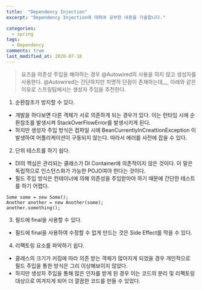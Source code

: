 ```yaml
---
title:  "Dependency Injection"
excerpt: "Dependency Injection에 대하여 공부한 내용을 기술합니다."

categories:
  - spring
tags:
  - Dependency
comments: true
last_modified_at: 2020-07-18
---
```


> 요즈음 의존성 주입을 해야하는 경우 @Autowired의 사용을 하지 않고 생성자를 사용한다.
> @Autowired는 간단하지만 치명적 단점이 존재하는데,,,, 아래와 같은 이유로 스프링팀에서는 생성자 주입을 추천한다.


1. 순환참조가 방지할 수 있다.
  * 개발을 하다보면 다른 객체가 서로 의존하게 되는 경우가 있다. 이는 런타임 시에 순환참조를 발생시켜 StackOverFlowError를 발생시키게 된다.
  * 하지만 생성자 주입 방식은 컴파일 시에 BeanCurrentlyInCreattionException 이 발생하여 어플리케이션이 구동되지 않는다. 따라서 에러를 사전에 잡을 수 있다.
2. 단위 테스트를 하기 쉽다.
  * DI의 핵심은 관리되는 클래스가 DI Container에 의존적이지 않은 것이다. 이 말은 독립적으로 인스턴스화가 가능한 POJO여야 한다는 것이다.
  * 필드 주입 방식은 컨테이너에 의해 의존성을 주입받아야 하기 때문에 간단한 테스트를 하기 어렵다.

```
Some some = new Some();
Another another = new Another(some);
another.something();
```

3. 필드에 final을 사용할 수 있다.
  * 필드에 final을 사용하여 수정할 수 없게 만드는 것은 Side Effect를 막을 수 있다.
4. 리팩토링 요소를 파악하기 쉽다.
  * 클래스의 크기가 커짐에 따라 의존 받는 객체가 많아지게 되었을 경우 개인적으로 필드 주입을 통한 방식은 그리 이상해보이지 않았다.
  * 하지만 생성자 주입을 통해 많은 인자를 받게 된 경우 이는 코드의 분리 및 리펙토링 대상으로 여겨지게 되어 더 깔끔한 코드를 만들 수 있었다.
